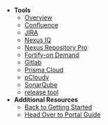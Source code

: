 - **Tools**
  - [Overview](tools-overview) 
  - [Confluence](confluence/overview)
  - [JIRA](jira/overview) 
  - [Nexus IQ](nexus-iq/nexus-iq-overview)
  - [Nexus Repository Pro](nexus-repository/nexus-repository-pro-overview)
  - [Fortify-on Demand](fod/fortify-overview)
  - [Gitlab](gitlab/gitlab-overview)
  - [Prisma Cloud](prisma-cloud/prisma-cloud-overview)
  - [pCloudy](pcloud/pcloudy-overview)
  - [SonarQube](sonarqube/sonarqube-overview)
  - [release tool](release-tool-overview)  
- **Additional Resources**
  - [Back to Getting Started](https://docs.developer.tech.gov.sg/docs/ship-hats-getting-started-guide/#/)
  - [Head Over to Portal Guide](https://docs.developer.tech.gov.sg/docs/ship-hats-portal-guide/#/ship-hats-portal-overview)